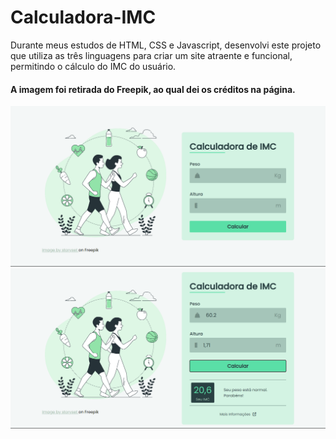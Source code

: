 # Calculadora-IMC
Durante meus estudos de HTML, CSS e Javascript, desenvolvi este projeto que utiliza as três linguagens para criar um site atraente e funcional, permitindo o cálculo do IMC do usuário.

#### A imagem foi retirada do Freepik, ao qual dei os créditos na página.

![Logo Github](assets/img/printscreen-page1.png)
![Logo Github](assets/img/printscreen-page2.png)